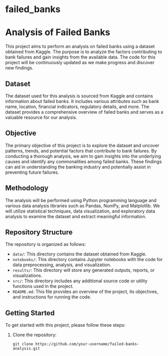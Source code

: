 # failed_banks
# Analysis of Failed Banks

This project aims to perform an analysis on failed banks using a dataset obtained from Kaggle. The purpose is to analyze the factors contributing to bank failures and gain insights from the available data. The code for this project will be continuously updated as we make progress and discover new findings.

## Dataset

The dataset used for this analysis is sourced from Kaggle and contains information about failed banks. It includes various attributes such as bank name, location, financial indicators, regulatory details, and more. The dataset provides a comprehensive overview of failed banks and serves as a valuable resource for our analysis.

## Objective

The primary objective of this project is to explore the dataset and uncover patterns, trends, and potential factors that contribute to bank failures. By conducting a thorough analysis, we aim to gain insights into the underlying causes and identify any commonalities among failed banks. These findings can aid in understanding the banking industry and potentially assist in preventing future failures.

## Methodology

The analysis will be performed using Python programming language and various data analysis libraries such as Pandas, NumPy, and Matplotlib. We will utilize statistical techniques, data visualization, and exploratory data analysis to examine the dataset and extract meaningful information.

## Repository Structure

The repository is organized as follows:

- `data/`: This directory contains the dataset obtained from Kaggle.
- `notebooks/`: This directory contains Jupyter notebooks with the code for data preprocessing, analysis, and visualization.
- `results/`: This directory will store any generated outputs, reports, or visualizations.
- `src/`: This directory includes any additional source code or utility functions used in the project.
- `README.md`: This file provides an overview of the project, its objectives, and instructions for running the code.

## Getting Started

To get started with this project, please follow these steps:

1. Clone the repository:

   ```shell
   git clone https://github.com/your-username/failed-banks-analysis.git


